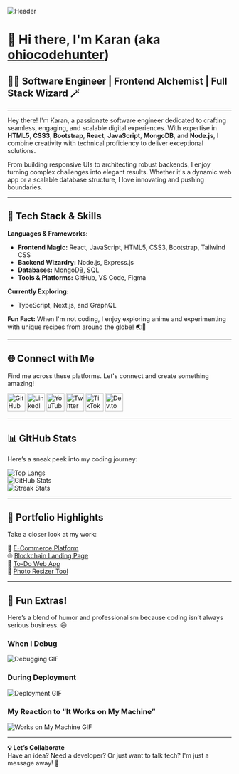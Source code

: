 ![Header](https://pbs.twimg.com/media/GJ7fazNXcAAIP7z?format=jpg&name=small)

# 👋 Hi there, I'm Karan (aka [ohiocodehunter](https://karan-och.netlify.app))

## 👨‍💻 Software Engineer | Frontend Alchemist | Full Stack Wizard 🪄

---

Hey there! I'm Karan, a passionate software engineer dedicated to crafting seamless, engaging, and scalable digital experiences. With expertise in **HTML5**, **CSS3**, **Bootstrap**, **React**, **JavaScript**, **MongoDB**, and **Node.js**, I combine creativity with technical proficiency to deliver exceptional solutions.

From building responsive UIs to architecting robust backends, I enjoy turning complex challenges into elegant results. Whether it's a dynamic web app or a scalable database structure, I love innovating and pushing boundaries.

---

## 🚀 Tech Stack & Skills

**Languages & Frameworks:**  
- **Frontend Magic:** React, JavaScript, HTML5, CSS3, Bootstrap, Tailwind CSS  
- **Backend Wizardry:** Node.js, Express.js  
- **Databases:** MongoDB, SQL  
- **Tools & Platforms:** GitHub, VS Code, Figma  

**Currently Exploring:**  
- TypeScript, Next.js, and GraphQL  

**Fun Fact:** When I'm not coding, I enjoy exploring anime and experimenting with unique recipes from around the globe! 🌏🍣  

---

## 🌐 Connect with Me
Find me across these platforms. Let's connect and create something amazing!  

[<img src="https://cdn.jsdelivr.net/npm/simple-icons@3.0.1/icons/github.svg" alt="GitHub" height="40" width="40">](https://github.com/ohiocodehunter)  [<img src="https://cdn.jsdelivr.net/npm/simple-icons@3.0.1/icons/linkedin.svg" alt="LinkedIn" height="40" width="40">](https://www.linkedin.com/in/ohiocodehunter/)  [<img src="https://cdn.jsdelivr.net/npm/simple-icons@3.0.1/icons/youtube.svg" alt="YouTube" height="40" width="40">](https://www.youtube.com/@KenSan)  [<img src="https://cdn.jsdelivr.net/npm/simple-icons@3.0.1/icons/twitter.svg" alt="Twitter" height="40" width="40">](https://twitter.com/karandevloper)  [<img src="https://cdn.jsdelivr.net/npm/simple-icons@3.0.1/icons/tiktok.svg" alt="TikTok" height="40" width="40">](https://www.tiktok.com/@ohiocodehunter)  [<img src="https://cdn.jsdelivr.net/npm/simple-icons@3.0.1/icons/dev-dot-to.svg" alt="Dev.to" height="40" width="40">](https://dev.to/ohiocodehunter)  

---

## 📊 GitHub Stats
Here’s a sneak peek into my coding journey:  

![Top Langs](https://github-readme-stats.vercel.app/api/top-langs/?username=ohiocodehunter&layout=compact&theme=radical)  
![GitHub Stats](https://github-readme-stats.vercel.app/api?username=ohiocodehunter&show_icons=true&theme=radical)  
![Streak Stats](https://github-readme-streak-stats.herokuapp.com/?user=ohiocodehunter&theme=radical)  

---

## 🎯 Portfolio Highlights
Take a closer look at my work:  

🛒 [E-Commerce Platform](https://karan-och.netlify.app/projects/ecommerce)  
🌐 [Blockchain Landing Page](https://karan-och.netlify.app/projects/blockchain)  
📝 [To-Do Web App](https://karan-och.netlify.app/projects/todo)  
🔧 [Photo Resizer Tool](https://karan-och.netlify.app/projects/photo-resizer)  

---

## 🌟 Fun Extras!
Here’s a blend of humor and professionalism because coding isn’t always serious business. 😄  

### When I Debug  
![Debugging GIF](https://media.giphy.com/media/l4FGI8GoTL7N4DsyI/giphy.gif)  

### During Deployment  
![Deployment GIF](https://media.giphy.com/media/3o7abKhOpu0NwenH3O/giphy.gif)  

### My Reaction to “It Works on My Machine”  
![Works on My Machine GIF](https://media.giphy.com/media/26AHONQ79FdWZhAI0/giphy.gif)  

---

**💡 Let’s Collaborate**  
Have an idea? Need a developer? Or just want to talk tech? I'm just a message away! 🚀  
